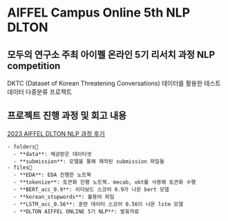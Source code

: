 # AIFFEL Campus Online 5th NLP DLTON
 ## 모두의 연구소 주최 아이펠 온라인 5기 리서치 과정 NLP competition
 DKTC (Dataset of Korean Threatening Conversations) 데이터를 활용한 테스트 데이터 다중분류 프로젝트

## 프로젝트 진행 과정 및 회고 내용
[2023 AIFFEL DLTON NLP 과정 후기](https://itmaster98.tistory.com/242)

```
- folders📂
  - **data**: 제공받은 데이터셋
  - **submission**: 모델을 통해 제작된 submission 파일들
- files📃
  - **EDA**: EDA 진행한 노트북
  - **tokenize**: 토큰화 진행 노트북. mecab, okt를 사용해 토큰화 수행
  - **BERT_acc_0.9**: 리더보드 스코어 0.9가 나온 bert 모델
  - **korean_stopwords**: 불용어 파일
  - **LSTM_acc_0.56**: 훈련 데이터 스코어 0.56이 나온 lstm 모델
  - **DLTON AIFFEL ONLINE 5기 NLP**: 발표자료

```
